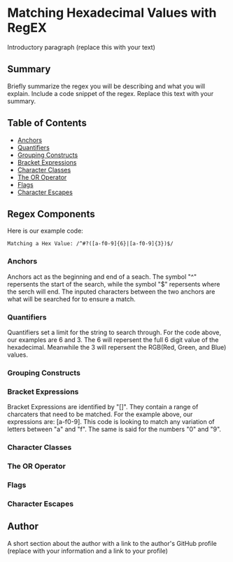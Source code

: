 # Matching Hexadecimal Values with RegEX

Introductory paragraph (replace this with your text)

## Summary

Briefly summarize the regex you will be describing and what you will explain. Include a code snippet of the regex. Replace this text with your summary.

## Table of Contents

- [Anchors](#anchors)
- [Quantifiers](#quantifiers)
- [Grouping Constructs](#grouping-constructs)
- [Bracket Expressions](#bracket-expressions)
- [Character Classes](#character-classes)
- [The OR Operator](#the-or-operator)
- [Flags](#flags)
- [Character Escapes](#character-escapes)

## Regex Components

Here is our example code:

```Matching a Hex Value: /^#?([a-f0-9]{6}|[a-f0-9]{3})$/```


### Anchors

Anchors act as the beginning and end of a seach. The symbol "^" repersents the start of the search, while the symbol "$" repersents where the serch will end. The inputed characters between the two anchors are what will be searched for to ensure a match.

### Quantifiers

Quantifiers set a limit for the string to search through. For the code above, our examples are 6 and 3. The 6 will repersent the full 6 digit value of the hexadecimal. Meanwhile the 3 will repersent the RGB(Red, Green, and Blue) values. 

### Grouping Constructs

### Bracket Expressions

Bracket Expressions are identified by "[]". They contain a range of charcaters that need to be matched. For the example above, our expressions are: 
[a-f0-9]. This code is looking to match any variation of letters between "a" and "f". The same is said for the numbers "0" and "9". 

### Character Classes

### The OR Operator

### Flags

### Character Escapes

## Author

A short section about the author with a link to the author's GitHub profile (replace with your information and a link to your profile)

